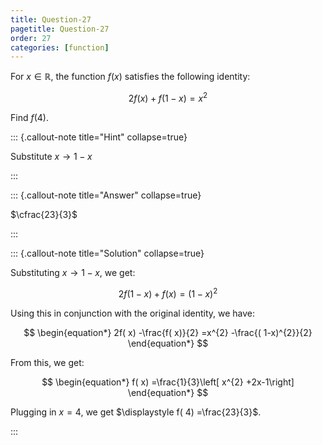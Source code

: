 ```yaml
---
title: Question-27
pagetitle: Question-27
order: 27
categories: [function]
---
```


For $\displaystyle x\in \mathbb{R}$, the function $\displaystyle f( x)$ satisfies the following identity:

$$
\begin{equation*}
2f( x) +f( 1-x) =x^{2}
\end{equation*}
$$

Find $\displaystyle f( 4)$.

::: {.callout-note title="Hint" collapse=true}

Substitute $x \rightarrow 1 - x$

:::

::: {.callout-note title="Answer" collapse=true}

$\cfrac{23}{3}$

:::

::: {.callout-note title="Solution" collapse=true}

Substituting $\displaystyle x\rightarrow 1-x$, we get:

$$
\begin{equation*}
2f( 1-x) +f( x) =( 1-x)^{2}
\end{equation*}
$$

Using this in conjunction with the original identity, we have:

$$
\begin{equation*}
2f( x) -\frac{f( x)}{2} =x^{2} -\frac{( 1-x)^{2}}{2}
\end{equation*}
$$

From this, we get:

$$
\begin{equation*}
f( x) =\frac{1}{3}\left[ x^{2} +2x-1\right]
\end{equation*}
$$

Plugging in $\displaystyle x=4$, we get $\displaystyle f( 4) =\frac{23}{3}$.

:::
